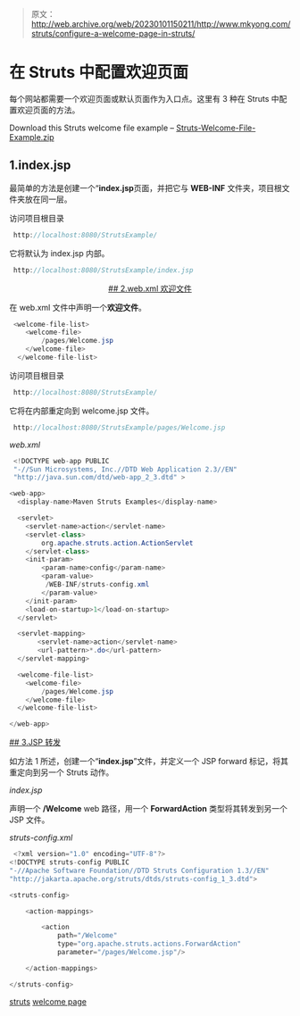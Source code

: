 > 原文：<http://web.archive.org/web/20230101150211/http://www.mkyong.com/struts/configure-a-welcome-page-in-struts/>

# 在 Struts 中配置欢迎页面

每个网站都需要一个欢迎页面或默认页面作为入口点。这里有 3 种在 Struts 中配置欢迎页面的方法。

Download this Struts welcome file example – [Struts-Welcome-File-Example.zip](http://web.archive.org/web/20190225095125/http://www.mkyong.com/wp-content/uploads/2010/04/Struts-Welcome-File-Example.zip)

## 1.index.jsp

最简单的方法是创建一个“**index.jsp**页面，并把它与 **WEB-INF** 文件夹，项目根文件夹放在同一层。

访问项目根目录

```java
 http://localhost:8080/StrutsExample/ 
```

它将默认为 index.jsp 内部。

```java
 http://localhost:8080/StrutsExample/index.jsp 
```

 <ins class="adsbygoogle" style="display:block; text-align:center;" data-ad-format="fluid" data-ad-layout="in-article" data-ad-client="ca-pub-2836379775501347" data-ad-slot="6894224149">## 2.web.xml 欢迎文件

在 web.xml 文件中声明一个**欢迎文件**。

```java
 <welcome-file-list>
	<welcome-file>
		/pages/Welcome.jsp
	</welcome-file>
  </welcome-file-list> 
```

访问项目根目录

```java
 http://localhost:8080/StrutsExample/ 
```

它将在内部重定向到 welcome.jsp 文件。

```java
 http://localhost:8080/StrutsExample/pages/Welcome.jsp 
```

*web.xml*

```java
 <!DOCTYPE web-app PUBLIC
 "-//Sun Microsystems, Inc.//DTD Web Application 2.3//EN"
 "http://java.sun.com/dtd/web-app_2_3.dtd" >

<web-app>
  <display-name>Maven Struts Examples</display-name>

  <servlet>
    <servlet-name>action</servlet-name>
    <servlet-class>
        org.apache.struts.action.ActionServlet
    </servlet-class>
    <init-param>
        <param-name>config</param-name>
        <param-value>
         /WEB-INF/struts-config.xml
        </param-value>
    </init-param>
    <load-on-startup>1</load-on-startup>
  </servlet>

  <servlet-mapping>
       <servlet-name>action</servlet-name>
       <url-pattern>*.do</url-pattern>
  </servlet-mapping>

  <welcome-file-list>
	<welcome-file>
		/pages/Welcome.jsp
	</welcome-file>
  </welcome-file-list>

</web-app> 
```

 <ins class="adsbygoogle" style="display:block" data-ad-client="ca-pub-2836379775501347" data-ad-slot="8821506761" data-ad-format="auto" data-ad-region="mkyongregion">## 3.JSP 转发

如方法 1 所述，创建一个“**index.jsp**”文件，并定义一个 JSP forward 标记，将其重定向到另一个 Struts 动作。

*index.jsp*

声明一个 **/Welcome** web 路径，用一个 **ForwardAction** 类型将其转发到另一个 JSP 文件。

*struts-config.xml*

```java
 <?xml version="1.0" encoding="UTF-8"?>
<!DOCTYPE struts-config PUBLIC 
"-//Apache Software Foundation//DTD Struts Configuration 1.3//EN" 
"http://jakarta.apache.org/struts/dtds/struts-config_1_3.dtd">

<struts-config>

	<action-mappings>

		<action
			path="/Welcome"
			type="org.apache.struts.actions.ForwardAction"
			parameter="/pages/Welcome.jsp"/>

	</action-mappings>

</struts-config> 
```

[struts](http://web.archive.org/web/20190225095125/http://www.mkyong.com/tag/struts/) [welcome page](http://web.archive.org/web/20190225095125/http://www.mkyong.com/tag/welcome-page/)







